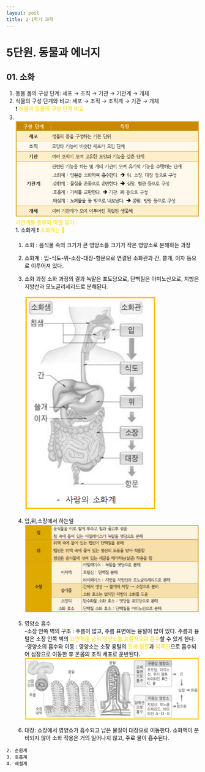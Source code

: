 ```yaml
---
layout: post
title: 2-1학기 과학
---
```

# 5단원. 동물과 에너지


## 01. 소화
  1. 동물 몸의 구성 단계:  세포 → 조직 → 기관 → 기관계 → 개체
  2. 식물의 구성 단계와 비교:  세포 → 조직 → 조직계 → 기관 → 개체<br>❗️ <font color = ffd400>식물과 동물의 구성 단계 비교<font color = black>
  3. <br> ![동물 구성단계](/images/1.PNG)<br>
  <font color = ffd400>기관계들 종류와 역할 암기<font color = black><br>
    1. 소화계 ❗️ <font color = ffd400>소화계는 💩<font color = black><br>
      1. 소화 : 음식물 속의 크기가 큰 영양소를 크기가 작은 영양소로 분해하는 과정<br>
      2. 소화계 : 입-식도-위-소장-대장-항문으로 연결된 소화관과 간, 쓸개, 이자 등으로 이루어져 있다.<br>
      3. 소화 과정 소화 과정의 결과 녹말은 포도당으로, 단백질은 아미노산으로, 지방은 지방산과 모노글리세리드로 분해된다.<br>           
    ![소화계](/images/2.PNG)<br>
      4. 입,위,소장에서 하는일<br>
    ![입,위,소장](/images/3.PNG)<br>
      5. 영양소 흡수<br>
        -소장 안쪽 벽의 구조 : 주름이 많고, 주름 표면에는 융털이 많이 있다. 주름과 융털은 소장 안쪽 벽의 <font color = ffd400>표면적을 넓혀 영양소를 효율적으로 흡수<font color = black>할 수 있게 한다.<br>
        -영양소의 흡수와 이동 : 영양소는 소장 융털의 <font color = ffd400>모세 혈관<font color = black>과 <font color = ffd400>암죽관<font color = black>으로 흡수되어 심장으로 이동한 후 온몸의 조직 세포로 운반된다.<br>
    ![영양소흡수](/images/4.png)<br>

      6. 대장: 소장에서 영양소가 흡수되고 남은 물질이 대장으로 이동한다. 소화액이 분비되지 않아 소화 작용은 거의 일어나지 않고, 주로 물이 흡수된다.<br>

    2. 순환계
    3. 호흡계
    4. 배설계 